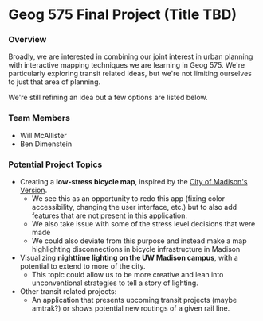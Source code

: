 # Geog 575 Final Project (Title TBD)


### Overview
Broadly, we are interested in combining our joint interest in urban planning with interactive mapping techniques we are learning in Geog 575. We're particularly exploring transit related ideas, but we're not limiting ourselves to just that area of planning.

We're still refining an idea but a few options are listed below.

### Team Members
 - Will McAllister
 - Ben Dimenstein

### Potential Project Topics
* Creating a **low-stress bicycle map**, inspired by the [City of Madison's Version](https://cityofmadison.maps.arcgis.com/apps/webappviewer/index.html?id=cb7a2e78477044c19bf6a5eaa1820e38 "Madison LTS Map").
  * We see this as an opportunity to redo this app (fixing color accessibility, changing the user interface, etc.) but to also add features that are not present in this application.
  * We also take issue with some of the stress level decisions that were made
  * We could also deviate from this purpose and instead make a map highlighting disconnections in bicycle infrastructure in Madison
* Visualizing **nighttime lighting on the UW Madison campus**, with a potential to extend to more of the city.
  * This topic could allow us to be more creative and lean into unconventional strategies to tell a story of lighting.
* Other transit related projects:
  * An application that presents upcoming transit projects (maybe amtrak?) or shows potential new routings of a given rail line.
